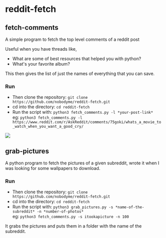 # reddit-fetch

## fetch-comments

A simple program to fetch the top level comments of a reddit post

Useful when you have threads like,
  - What are some of best resources that helped you with python?
  - What's your favorite album?
 
This then gives the list of just the names of everything that you can save.

### Run

  - Then clone the repository: `git clone https://github.com/nobodyme/reddit-fetch.git`
  - cd into the directory: `cd reddit-fetch`
  - Run the script with: `python3 fetch_comments.py -l *your-post-link*`</br>
  eg: `python3 fetch_comments.py -l https://www.reddit.com/r/AskReddit/comments/75goki/whats_a_movie_to_watch_when_you_want_a_good_cry/`
  
 <img src="https://user-images.githubusercontent.com/15857119/34459416-e68be8d0-ee15-11e7-872a-71f3b11647d7.png">
  
## grab-pictures

A python program to fetch the pictures of a given subreddit, wrote it when I was looking for some wallpapers to download.

### Run

  - Then clone the repository: `git clone https://github.com/nobodyme/reddit-fetch.git`
  - cd into the directory: `cd reddit-fetch`
  - Run the script with: `python3 grab_pictures.py -s *name-of-the-subreddit* -n *number-of-photos*`</br>
  eg: `python3 fetch_comments.py -s itookapicture -n 100`

  It grabs the pictures and puts them in a folder with the name of the subreddit.
